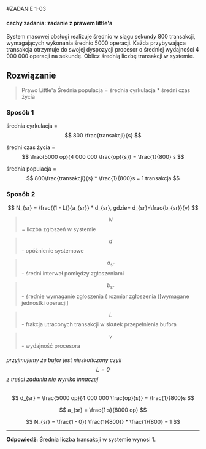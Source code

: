#ZADANIE 1-03

#### cechy zadania: zadanie z prawem little'a

System masowej obsługi realizuje średnio w siągu sekundy 800 transakcji, wymagających wykonania średnio 5000 operacji. 
Każda przybywająca transakcja otrzymuje do swojej dyspozycji procesor o średniej wydajności 4 000 000 operacji na sekundę.
Oblicz średnią liczbę transakcji w systemie.

## Rozwiązanie

> Prawo Little'a
> Średnia populacja = średnia cyrkulacja * średni czas życia

### Sposób 1

średnia cyrkulacja = $$ 800 \frac{transakcji}{s} $$

średni czas życia = $$ \frac{5000 op}{4 000 000 \frac{op}{s}} = \frac{1}{800} s $$

średnia populacja = $$ 800\frac{transakcji}{s} * \frac{1}{800}s = 1 transakcja $$

### Sposób 2

$$ N_{sr} = \frac{(1 - L)}{a_{sr}} * d_{sr}, gdzie= d_{sr}=\frac{b_{sr}}{v} $$

> $$ N $$ = liczba zgłoszeń w systemie

> $$ d $$ - opóźnienie systemowe

> $$ a_{sr} $$ - średni interwał pomiędzy zgłoszeniami

> $$ b_{sr} $$ - średnie wymaganie zgłoszenia ( rozmiar zgłoszenia )[wymagane jednostki operacji]

> $$ L $$ - frakcja utraconych transakcji w skutek przepełnienia bufora

> $$ v $$ - wydajność procesora

###### przyjmujemy że bufor jest nieskończony czyli $$ L = 0 $$ z treści zadania nie wynika innaczej
 
$$ d_{sr} = \frac{5000 op}{4 000 000 \frac{op}{s}} = \frac{1}{800}s $$

$$ a_{sr} = \frac{1 s}{8000 op} $$

$$ N_{sr} = \frac{1 - 0}{ \frac{1}{800}} * \frac{1}{800} = 1 $$

----------
**Odpowiedź:** Średnia liczba transakcji w systemie wynosi 1.
